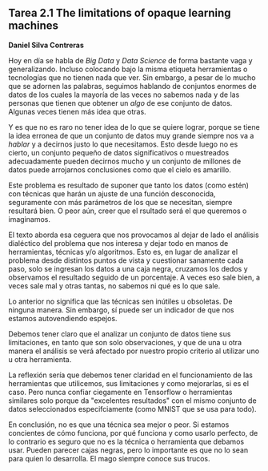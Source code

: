 ## Tarea 2.1 The limitations of opaque learning machines
**Daniel Silva Contreras**

Hoy en día se habla de _Big Data_ y _Data Science_ de forma bastante vaga y generalizando. Incluso colocando bajo la misma etiqueta herramientas o tecnologías que no tienen nada que ver. Sin embargo, a pesar de lo mucho que se adornen las palabras, seguimos hablando de conjuntos enormes de datos de los cuales la mayoría de las veces no sabemos nada y de las personas que tienen que obtener un _algo_ de ese conjunto de datos. Algunas veces tienen más idea que otras.

Y es que no es raro no tener idea de lo que se quiere lograr, porque se tiene la idea erronea de que un conjunto de datos muy grande siempre nos va a _hablar_ y a decirnos justo lo que necesitamos. 
Esto desde luego no es cierto, un conjunto pequeño de datos significativos o muestreados adecuadamente pueden decirnos mucho y un conjunto de millones de datos puede arrojarnos conclusiones como que el cielo es amarillo.

Este problema es resultado de suponer que tanto los datos (como estén) con técnicas que  harán un ajuste de una función desconocida, seguramente con más parámetros de los que se necesitan, siempre resultará bien. O peor aún, creer que el rsultado será el que queremos o imaginamos.

El texto aborda esa ceguera que nos provocamos al dejar de lado el análisis dialéctico del problema que nos interesa y dejar todo en manos de herramientas, técnicas y/o algoritmos. Esto es, en lugar de analizar el problema desde distintos puntos de vista y cuestionar sanamente cada paso, solo se ingresan los datos a una caja negra, cruzamos los dedos y observamos el resultado seguido de un porcentaje. A veces eso sale bien, a veces sale mal y otras tantas, no sabemos ni qué es lo que sale.

Lo anterior no significa que las técnicas sen inútiles u obsoletas. De ninguna manera. Sin embargo, sí puede ser un indicador de que nos estamos autovendiendo espejos.

Debemos tener claro que el analizar un conjunto de datos tiene sus limitaciones, en tanto que son solo observaciones, y que de una u otra manera el análisis se verá afectado por nuestro propio criterio al utilizar uno u otra herramienta. 

La reflexión sería que debemos tener claridad en el funcionamiento de las herramientas que utilicemos, sus limitaciones y como mejorarlas, si es el caso. Pero nunca confiar ciegamente en Tensorflow o herramientas similares solo porque da "excelentes resultados" con el mismo conjunto de datos seleccionados especifciamente (como MNIST que se usa para todo).

En conclusión, no es que una técnica sea mejor o peor. Si estamos concientes de cómo funciona, por qué funciona y como usarlo perfecto, de lo contrario es seguro que no es la técnica o herramienta que debamos usar. Pueden parecer cajas negras, pero lo importante es que no lo sean para quien lo desarrolla. El mago siempre conoce sus trucos.